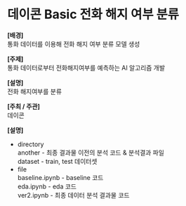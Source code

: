 # 데이콘 Basic 전화 해지 여부 분류

<b>[배경]</b><br>
통화 데이터를 이용해 전화 해지 여부 분류 모델 생성

<b>[주제]</b><br>
통화 데이터로부터 전화해지여부를 예측하는 AI 알고리즘 개발

<b>[설명]</b><br>
전화 해지여부를 분류

<b>[주최 / 주관]</b><br>
데이콘


<b>[설명]</b><br>
- directory<br>
another - 최종 결과물 이전의 분석 코드 & 분석결과 파일<br>
dataset - train, test 데이터셋<br>
- file<br>
baseline.ipynb - baseline 코드<br>
eda.ipynb - eda 코드<br>
ver2.ipynb - 최종 데이터 분석 결과물 코드<br>
